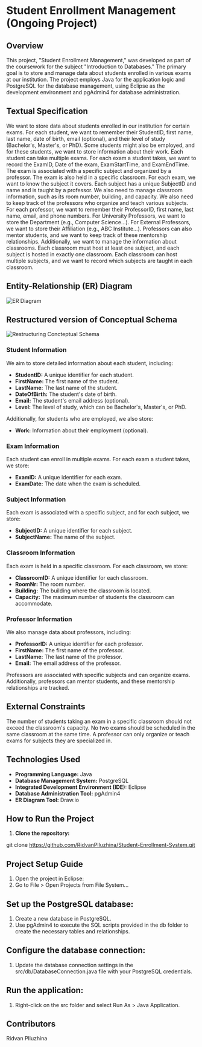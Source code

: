 # Student Enrollment Management (Ongoing Project)

## Overview

This project, "Student Enrollment Management," was developed as part of the coursework for the subject "Introduction to Databases." The primary goal is to store and manage data about students enrolled in various exams at our institution. The project employs Java for the application logic and PostgreSQL for the database management, using Eclipse as the development environment and pgAdmin4 for database administration.

## Textual Specification
We want to store data about students enrolled in our institution for certain exams. For each student, we want to remember their StudentID, first name, last name, date of birth, email (optional), and their level of study (Bachelor's, Master's, or PhD). Some students might also be employed, and for these students, we want to store information about their work.
Each student can take multiple exams. For each exam a student takes, we want to record the ExamID, Date of the exam, ExamStartTime, and ExamEndTime. The exam is associated with a specific subject and organized by a professor. The exam is also held in a specific classroom.
For each exam, we want to know the subject it covers. Each subject has a unique SubjectID and name and is taught by a professor. We also need to manage classroom information, such as its room number, building, and capacity.
We also need to keep track of the professors who organize and teach various subjects. For each professor, we want to remember their ProfessorID, first name, last name, email, and phone numbers. For University Professors, we want to store the Department (e.g., Computer Science…). For External Professors, we want to store their Affiliation (e.g., ABC Institute…). Professors can also mentor students, and we want to keep track of these mentorship relationships.
Additionally, we want to manage the information about classrooms. Each classroom must host at least one subject, and each subject is hosted in exactly one classroom. Each classroom can host multiple subjects, and we want to record which subjects are taught in each classroom.

## Entity-Relationship (ER) Diagram
![ER Diagram](https://github.com/RidvanPlluzhina/Student-Enrollment-System/assets/127865601/80a73cac-ca11-4228-b18e-f63d9059c314)
## Restructured version of Conceptual Schema
![Restructuring Concteptual Schema](https://github.com/RidvanPlluzhina/Student-Enrollment-System/assets/127865601/17068bb3-20b8-4d46-87ce-cc7dcdf308de)

### Student Information

We aim to store detailed information about each student, including:
- **StudentID:** A unique identifier for each student.
- **FirstName:** The first name of the student.
- **LastName:** The last name of the student.
- **DateOfBirth:** The student's date of birth.
- **Email:** The student's email address (optional).
- **Level:** The level of study, which can be Bachelor's, Master's, or PhD.

Additionally, for students who are employed, we also store:
- **Work:** Information about their employment (optional).

### Exam Information

Each student can enroll in multiple exams. For each exam a student takes, we store:
- **ExamID:** A unique identifier for each exam.
- **ExamDate:** The date when the exam is scheduled.

### Subject Information

Each exam is associated with a specific subject, and for each subject, we store:
- **SubjectID:** A unique identifier for each subject.
- **SubjectName:** The name of the subject.

### Classroom Information

Each exam is held in a specific classroom. For each classroom, we store:
- **ClassroomID:** A unique identifier for each classroom.
- **RoomNr:** The room number.
- **Building:** The building where the classroom is located.
- **Capacity:** The maximum number of students the classroom can accommodate.

### Professor Information

We also manage data about professors, including:
- **ProfessorID:** A unique identifier for each professor.
- **FirstName:** The first name of the professor.
- **LastName:** The last name of the professor.
- **Email:** The email address of the professor.

Professors are associated with specific subjects and can organize exams. Additionally, professors can mentor students, and these mentorship relationships are tracked.

## External Constraints

The number of students taking an exam in a specific classroom should not exceed the classroom's capacity.
No two exams should be scheduled in the same classroom at the same time.
A professor can only organize or teach exams for subjects they are specialized in.

## Technologies Used

- **Programming Language:** Java
- **Database Management System:** PostgreSQL
- **Integrated Development Environment (IDE):** Eclipse
- **Database Administration Tool:** pgAdmin4
- **ER Diagram Tool:** Draw.io

## How to Run the Project

1. **Clone the repository:**

git clone https://github.com/RidvanPlluzhina/Student-Enrollment-System.git

## Project Setup Guide
1. Open the project in Eclipse:
2. Go to File > Open Projects from File System...
   
## Set up the PostgreSQL database:
1. Create a new database in PostgreSQL.
2. Use pgAdmin4 to execute the SQL scripts provided in the db folder to create the necessary tables and relationships.
   
## Configure the database connection:
1. Update the database connection settings in the src/db/DatabaseConnection.java file with your PostgreSQL credentials.
   
## Run the application:
1. Right-click on the src folder and select Run As > Java Application.


## Contributors
Ridvan Plluzhina
